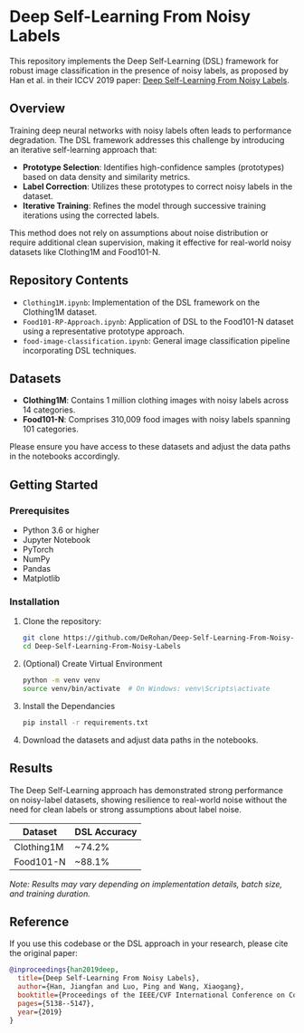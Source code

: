 # Deep Self-Learning From Noisy Labels

This repository implements the Deep Self-Learning (DSL) framework for robust image classification in the presence of noisy labels, as proposed by Han et al. in their ICCV 2019 paper: [Deep Self-Learning From Noisy Labels](https://openaccess.thecvf.com/content_ICCV_2019/papers/Han_Deep_Self-Learning_From_Noisy_Labels_ICCV_2019_paper.pdf).

## Overview

Training deep neural networks with noisy labels often leads to performance degradation. The DSL framework addresses this challenge by introducing an iterative self-learning approach that:

- **Prototype Selection**: Identifies high-confidence samples (prototypes) based on data density and similarity metrics.
- **Label Correction**: Utilizes these prototypes to correct noisy labels in the dataset.
- **Iterative Training**: Refines the model through successive training iterations using the corrected labels.

This method does not rely on assumptions about noise distribution or require additional clean supervision, making it effective for real-world noisy datasets like Clothing1M and Food101-N.

## Repository Contents

- `Clothing1M.ipynb`: Implementation of the DSL framework on the Clothing1M dataset.
- `Food101-RP-Approach.ipynb`: Application of DSL to the Food101-N dataset using a representative prototype approach.
- `food-image-classification.ipynb`: General image classification pipeline incorporating DSL techniques.

## Datasets

- **Clothing1M**: Contains 1 million clothing images with noisy labels across 14 categories.
- **Food101-N**: Comprises 310,009 food images with noisy labels spanning 101 categories.

Please ensure you have access to these datasets and adjust the data paths in the notebooks accordingly.

## Getting Started

### Prerequisites

- Python 3.6 or higher
- Jupyter Notebook
- PyTorch
- NumPy
- Pandas
- Matplotlib

### Installation

1. Clone the repository:

   ```bash
   git clone https://github.com/DeRohan/Deep-Self-Learning-From-Noisy-Labels.git
   cd Deep-Self-Learning-From-Noisy-Labels

2. (Optional) Create Virtual Environment
   ```bash
   python -m venv venv
   source venv/bin/activate  # On Windows: venv\Scripts\activate

3. Install the Dependancies
   ```bash
   pip install -r requirements.txt

4. Download the datasets and adjust data paths in the notebooks.

## Results

The Deep Self-Learning approach has demonstrated strong performance on noisy-label datasets, showing resilience to real-world noise without the need for clean labels or strong assumptions about label noise.

| Dataset     | DSL Accuracy |
|-------------|---------------|
| Clothing1M  | ~74.2%        |
| Food101-N   | ~88.1%        |

*Note: Results may vary depending on implementation details, batch size, and training duration.*

## Reference

If you use this codebase or the DSL approach in your research, please cite the original paper:

```bibtex
@inproceedings{han2019deep,
  title={Deep Self-Learning From Noisy Labels},
  author={Han, Jiangfan and Luo, Ping and Wang, Xiaogang},
  booktitle={Proceedings of the IEEE/CVF International Conference on Computer Vision},
  pages={5138--5147},
  year={2019}
}

